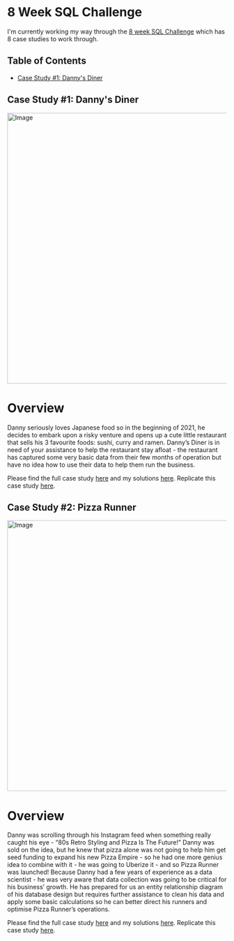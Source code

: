 # 8 Week SQL Challenge
I'm currently working my way through the [8 week SQL Challenge](https://8weeksqlchallenge.com/) which has 8 case studies to work through.

## Table of Contents

- [Case Study #1: Danny's Diner](#case-study-1-dannys-diner)

## Case Study #1: Danny's Diner

<img src="https://github.com/Hannahllmm/8weeksqlchallenge/assets/39679731/d846f7d0-2b9e-43ec-992b-18be79f43fb9" alt="Image" width="600" height="620">

# Overview
Danny seriously loves Japanese food so in the beginning of 2021, he decides to embark upon a risky venture and opens up a cute little restaurant that sells his 3 favourite foods: sushi, curry and ramen. Danny’s Diner is in need of your assistance to help the restaurant stay afloat - the restaurant has captured some very basic data from their few months of operation but have no idea how to use their data to help them run the business.

Please find the full case study [here](https://github.com/Hannahllmm/8-week-sql-challenge/blob/main/Case%20Study%20%231%3A%20Danny's%20Diner/README.md) and my solutions [here](https://github.com/Hannahllmm/8-week-sql-challenge/blob/main/Case%20Study%20%231%3A%20Danny's%20Diner/Solution.md). Replicate this case study [here](https://8weeksqlchallenge.com/case-study-1/).


## Case Study #2: Pizza Runner

<img src="https://github.com/Hannahllmm/8-Week-SQL-Challenge/assets/39679731/baa9c0b5-16b0-444f-af62-134c809c52a4" alt="Image" width="600" height="620">

# Overview
Danny was scrolling through his Instagram feed when something really caught his eye - “80s Retro Styling and Pizza Is The Future!” Danny was sold on the idea, but he knew that pizza alone was not going to help him get seed funding to expand his new Pizza Empire - so he had one more genius idea to combine with it - he was going to Uberize it - and so Pizza Runner was launched! Because Danny had a few years of experience as a data scientist - he was very aware that data collection was going to be critical for his business’ growth. He has prepared for us an entity relationship diagram of his database design but requires further assistance to clean his data and apply some basic calculations so he can better direct his runners and optimise Pizza Runner’s operations.

Please find the full case study [here](https://github.com/Hannahllmm/8-Week-SQL-Challenge/blob/main/Case%20Study%20%232%3A%20Pizza%20Runner/README.md) and my solutions [here](https://github.com/Hannahllmm/8-Week-SQL-Challenge/blob/main/Case%20Study%20%232%3A%20Pizza%20Runner/Solution.md). Replicate this case study [here](https://8weeksqlchallenge.com/case-study-2/).
